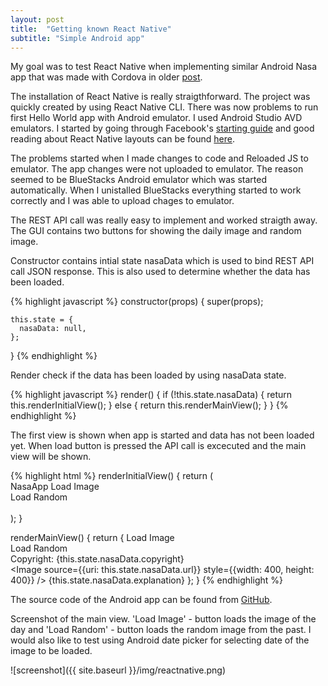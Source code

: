 ```yaml
---
layout: post
title:  "Getting known React Native"
subtitle: "Simple Android app"
---
```

My goal was to test React Native when implementing similar Android Nasa app that was made with Cordova in older [post](/2016-05-20-welcome-to-jekyll).

The installation of React Native is really straigthforward. The project was quickly created by using React Native CLI. There was now problems to run first Hello World app with Android emulator. I used Android Studio AVD emulators. I started by going through Facebook's [starting guide](https://facebook.github.io/react-native/docs/getting-started.html#content) and good reading about React Native layouts can be found [here](http://moduscreate.com/react-native-layout-system/). 

The problems started when I made changes to code and Reloaded JS to emulator. The app changes were not uploaded to emulator. The reason seemed to be BlueStacks Android emulator which was started automatically. When I unistalled BlueStacks everything started to work correctly and I was able to upload chages to emulator.

The REST API call was really easy to implement and worked straigth away. The GUI contains two buttons for showing the daily image and random image. 

Constructor contains intial state nasaData which is used to bind REST API call JSON response. This is also used to determine whether the data has been loaded.

{% highlight javascript %}
  constructor(props) {
    super(props);

    this.state = {
      nasaData: null,
    };
  } 
{% endhighlight %}

Render check if the data has been loaded by using nasaData state. 

{% highlight javascript %}
  render() {
    if (!this.state.nasaData) {
        return this.renderInitialView();
    }
    else {
        return this.renderMainView();
    }
  }
{% endhighlight %}

The first view is shown when app is started and data has not been loaded yet. When load button is pressed the API call is excecuted and the main view will be shown.

{% highlight html %}
renderInitialView() { 
     return (        
         <View style={styles.container}> 
            <View style={styles.mainheader}>
                <Text style={styles.headertext}>NasaApp</Text>
                <TouchableHighlight style={styles.button} underlayColor='#99d9f4' 
                onPress={this.onLoadPressed.bind(this)}> 
                    <Text style={styles.buttonText}>Load Image</Text>
                </TouchableHighlight>    
                <TouchableHighlight style={styles.button} underlayColor='#99d9f4' 
                onPress={this.onRandomPressed.bind(this)}> 
                    <Text style={styles.buttonText}>Load Random</Text>
                </TouchableHighlight>                     
             </View>            
         </View> 
    ); 
 }  
  
renderMainView() {
	return {
    <View style={styles.container}>
        <View style ={styles.header}>
        <View style={styles.header}>
            <TouchableHighlight style={styles.button} underlayColor='#99d9f4' 
            onPress={this.onLoadPressed.bind(this)}> 
                <Text style={styles.buttonText}>Load Image</Text>
            </TouchableHighlight>    
            <TouchableHighlight style={styles.button} underlayColor='#99d9f4' 
            onPress={this.onRandomPressed.bind(this)}> 
                <Text style={styles.buttonText}>Load Random</Text>
            </TouchableHighlight>                     
         </View> 
        </View>
        <View style={styles.copyright}>
            <Text>Copyright: {this.state.nasaData.copyright}</Text>
        </View>
        <View style={styles.image}>        
            <Image source={{uri: this.state.nasaData.url}} style={{width: 400, height: 400}} />
        </View>
        <ScrollView ref='scrollView' keyboardDismissMode='interactive' style={styles.scrollView}>
            <Text style={styles.footer}>{this.state.nasaData.explanation}</Text>
        </ScrollView>
    </View>
	};
}
{% endhighlight %}

The source code of the Android app can be found from [GitHub](https://github.com/juhahinkula/NasaReact.git).

Screenshot of the main view. 'Load Image' - button loads the image of the day and 'Load Random' - button loads the random image from the past. I would also like to test using Android date picker for selecting date of the image to be loaded.

![screenshot]({{ site.baseurl }}/img/reactnative.png)




